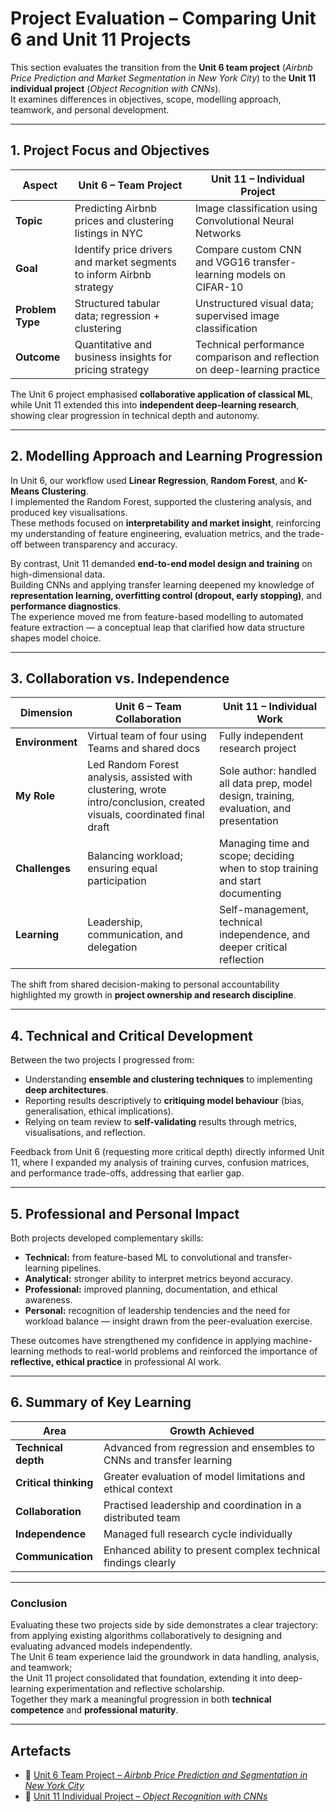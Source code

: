 # Project Evaluation – Comparing Unit 6 and Unit 11 Projects

This section evaluates the transition from the **Unit 6 team project** (*Airbnb Price Prediction and Market Segmentation in New York City*) to the **Unit 11 individual project** (*Object Recognition with CNNs*).  
It examines differences in objectives, scope, modelling approach, teamwork, and personal development.

---

## 1. Project Focus and Objectives

| Aspect | Unit 6 – Team Project | Unit 11 – Individual Project |
|--------|-----------------------|------------------------------|
| **Topic** | Predicting Airbnb prices and clustering listings in NYC | Image classification using Convolutional Neural Networks |
| **Goal** | Identify price drivers and market segments to inform Airbnb strategy | Compare custom CNN and VGG16 transfer-learning models on CIFAR-10 |
| **Problem Type** | Structured tabular data; regression + clustering | Unstructured visual data; supervised image classification |
| **Outcome** | Quantitative and business insights for pricing strategy | Technical performance comparison and reflection on deep-learning practice |

The Unit 6 project emphasised **collaborative application of classical ML**, while Unit 11 extended this into **independent deep-learning research**, showing clear progression in technical depth and autonomy.

---

## 2. Modelling Approach and Learning Progression

In Unit 6, our workflow used **Linear Regression**, **Random Forest**, and **K-Means Clustering**.  
I implemented the Random Forest, supported the clustering analysis, and produced key visualisations.  
These methods focused on **interpretability and market insight**, reinforcing my understanding of feature engineering, evaluation metrics, and the trade-off between transparency and accuracy.

By contrast, Unit 11 demanded **end-to-end model design and training** on high-dimensional data.  
Building CNNs and applying transfer learning deepened my knowledge of **representation learning, overfitting control (dropout, early stopping)**, and **performance diagnostics**.  
The experience moved me from feature-based modelling to automated feature extraction — a conceptual leap that clarified how data structure shapes model choice.

---

## 3. Collaboration vs. Independence

| Dimension | Unit 6 – Team Collaboration | Unit 11 – Individual Work |
|------------|------------------------------|---------------------------|
| **Environment** | Virtual team of four using Teams and shared docs | Fully independent research project |
| **My Role** | Led Random Forest analysis, assisted with clustering, wrote intro/conclusion, created visuals, coordinated final draft | Sole author: handled all data prep, model design, training, evaluation, and presentation |
| **Challenges** | Balancing workload; ensuring equal participation | Managing time and scope; deciding when to stop training and start documenting |
| **Learning** | Leadership, communication, and delegation | Self-management, technical independence, and deeper critical reflection |

The shift from shared decision-making to personal accountability highlighted my growth in **project ownership and research discipline**.

---

## 4. Technical and Critical Development

Between the two projects I progressed from:
- Understanding **ensemble and clustering techniques** to implementing **deep architectures**.
- Reporting results descriptively to **critiquing model behaviour** (bias, generalisation, ethical implications).
- Relying on team review to **self-validating** results through metrics, visualisations, and reflection.

Feedback from Unit 6 (requesting more critical depth) directly informed Unit 11, where I expanded my analysis of training curves, confusion matrices, and performance trade-offs, addressing that earlier gap.

---

## 5. Professional and Personal Impact

Both projects developed complementary skills:
- **Technical:** from feature-based ML to convolutional and transfer-learning pipelines.
- **Analytical:** stronger ability to interpret metrics beyond accuracy.
- **Professional:** improved planning, documentation, and ethical awareness.
- **Personal:** recognition of leadership tendencies and the need for workload balance — insight drawn from the peer-evaluation exercise.

These outcomes have strengthened my confidence in applying machine-learning methods to real-world problems and reinforced the importance of **reflective, ethical practice** in professional AI work.

---

## 6. Summary of Key Learning

| Area | Growth Achieved |
|------|-----------------|
| **Technical depth** | Advanced from regression and ensembles to CNNs and transfer learning |
| **Critical thinking** | Greater evaluation of model limitations and ethical context |
| **Collaboration** | Practised leadership and coordination in a distributed team |
| **Independence** | Managed full research cycle individually |
| **Communication** | Enhanced ability to present complex technical findings clearly |

---

### Conclusion

Evaluating these two projects side by side demonstrates a clear trajectory:  
from applying existing algorithms collaboratively to designing and evaluating advanced models independently.  
The Unit 6 team experience laid the groundwork in data handling, analysis, and teamwork;  
the Unit 11 project consolidated that foundation, extending it into deep-learning experimentation and reflective scholarship.  
Together they mark a meaningful progression in both **technical competence** and **professional maturity**.

---

## Artefacts

- 📄 [Unit 6 Team Project – *Airbnb Price Prediction and Segmentation in New York City*](unit-6-group-project.md)
- 📄 [Unit 11 Individual Project – *Object Recognition with CNNs*](unit-11-group-project.md)
